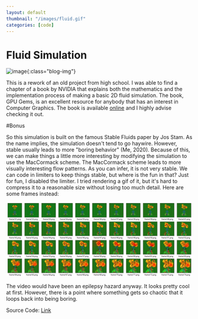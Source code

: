 ```yaml
---
layout: default
thumbnail: "/images/fluid.gif"
categories: [code]
---
```


# Fluid Simulation

![image](/images/fluid.gif){:class="blog-img"}

<script src="https://cdn.mathjax.org/mathjax/latest/MathJax.js?config=TeX-AMS-MML_HTMLorMML" type="text/javascript"></script>

This is a rework of an old project from high school. I was able to find a chapter of a book by NVIDIA that
explains both the mathematics and the implementation process of making a basic 2D fluid simulation. 
The book, GPU Gems, is an excellent resource for anybody that has an interest in Computer Graphics. 
The book is available [online](https://developer.nvidia.com/gpugems/gpugems/part-vi-beyond-triangles/chapter-38-fast-fluid-dynamics-simulation-gpu) and I highly advise checking it out.


#Bonus

So this simulation is built on the famous Stable Fluids paper by Jos Stam.
As the name implies, the simulation doesn't tend to go haywire. 
However, stable usually leads to more "boring behavior" (Me, 2020).
Because of this, we can make things a little more interesting by modifying the simulation to use the MacCormack scheme.
The MacCormack scheme leads to more visually interesting flow patterns. As you can infer, it is not very stable.
We can code in limiters to keep things stable, but where is the fun in that?
Just for fun, I disabled the limiter. I tried rendering a gif of it, but it's hard to compress it to a reasonable size without losing too much detail. 
Here are some frames instead:

![image](/images/broken.png)

 The video would have been an epilepsy hazard anyway.
It looks pretty cool at first. However, there is a point where something gets so chaotic that it loops back into being boring.

Source Code: [Link](https://github.com/bhespiritu/fluid-simulation)